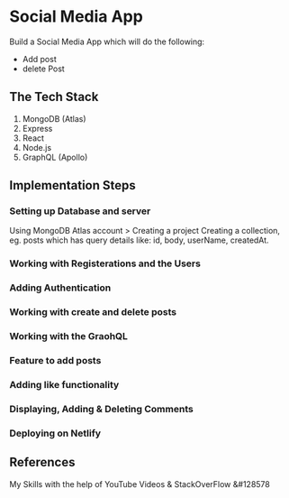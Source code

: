 # Social Media App

Build a Social Media App which will do the following:
* Add post 
* delete Post 

## The Tech Stack 

1. MongoDB (Atlas)
2. Express
3. React 
4. Node.js
5. GraphQL (Apollo)

## Implementation Steps
### Setting up Database and server

Using MongoDB Atlas account > Creating a project
Creating a collection, eg. posts which has query details like: id, body, userName, createdAt.

### Working with Registerations and the Users
### Adding Authentication 
### Working with create and delete posts
### Working with the GraohQL
### Feature to add posts
### Adding like functionality
### Displaying, Adding & Deleting Comments
### Deploying on Netlify

## References 
My Skills with the help of YouTube Videos & StackOverFlow &#128578
